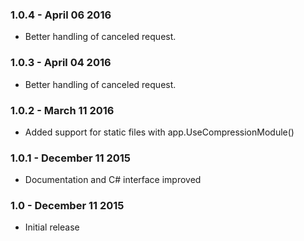 ### 1.0.4 - April 06 2016
* Better handling of canceled request.

### 1.0.3 - April 04 2016
* Better handling of canceled request.

### 1.0.2 - March 11 2016
* Added support for static files with app.UseCompressionModule()

### 1.0.1 - December 11 2015
* Documentation and C# interface improved

### 1.0 - December 11 2015
* Initial release

